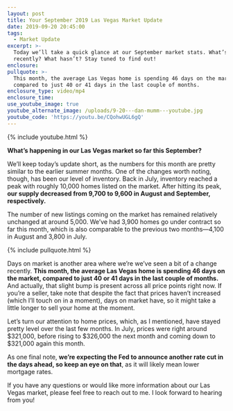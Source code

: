 ```yaml
---
layout: post
title: Your September 2019 Las Vegas Market Update
date: 2019-09-20 20:45:00
tags:
  - Market Update
excerpt: >-
  Today we’ll take a quick glance at our September market stats. What’s changed
  recently? What hasn’t? Stay tuned to find out!
enclosure:
pullquote: >-
  This month, the average Las Vegas home is spending 46 days on the market,
  compared to just 40 or 41 days in the last couple of months.
enclosure_type: video/mp4
enclosure_time:
use_youtube_image: true
youtube_alternate_image: /uploads/9-20---dan-mumm---youtube.jpg
youtube_code: 'https://youtu.be/CQohwUGL6gQ'
---
```


{% include youtube.html %}

**What’s happening in our Las Vegas market so far this September?&nbsp;**

We’ll keep today’s update short, as the numbers for this month are pretty similar to the earlier summer months. One of the changes worth noting, though, has been our level of inventory. Back in July, inventory reached a peak with roughly 10,000 homes listed on the market. After hitting its peak, **our supply decreased from 9,700 to 9,600 in August and September, respectively.**

The number of new listings coming on the market has remained relatively unchanged at around 5,000. We’ve had 3,900 homes go under contract so far this month, which is also comparable to the previous two months—4,100 in August and 3,800 in July.&nbsp;

{% include pullquote.html %}

Days on market is another area where we’re we’ve seen a bit of a change recently. **This month, the average Las Vegas home is spending 46 days on the market, compared to just 40 or 41 days in the last couple of months.** And actually, that slight bump is present across all price points right now. If you’re a seller, take note that despite the fact that prices haven’t increased (which I’ll touch on in a moment), days on market have, so it might take a little longer to sell your home at the moment. &nbsp; &nbsp;&nbsp;

Let’s turn our attention to home prices, which, as I mentioned, have stayed pretty level over the last few months. In July, prices were right around $321,000, before rising to $326,000 the next month and coming down to $321,000 again this month.&nbsp;

As one final note, **we’re expecting the Fed to announce another rate cut in the days ahead, so keep an eye on that**, as it will likely mean lower mortgage rates.&nbsp;

If you have any questions or would like more information about our Las Vegas market, please feel free to reach out to me. I look forward to hearing from you\!